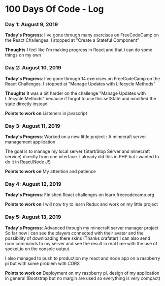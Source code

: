 # 100 Days Of Code - Log

### Day 1: August 9, 2019

**Today's Progress**: I've gone through many exercises on FreeCodeCamp on the React Challenges. I stopped at "Create a Stateful Component"

**Thoughts** I feel like i'm making progress in React and that i can do some things on my own

### Day 2: August 10, 2019

**Today's Progress**: I've gone through 14 exercises on FreeCodeCamp on the React Challenges. I stopped at "Manage Updates with Lifecycle Methods"

**Thoughts** It was a bit harder on the challenge "Manage Updates with Lifecycle Methods" because if forgot to use this.setState and modified the state directly instead

**Points to work on** Listeners in javascript

### Day 3: August 11, 2019

**Today's Progress**: Worked on a new little project : A minecraft server management application

The goal is to manage my local server (Start/Stop Server and minecraft service) directly from one interface. 
I already did this in PHP but i wanted to do it in React/Node JS

**Points to work on** My attention and patience

### Day 4: August 12, 2019

**Today's Progress**: Finished React challenges on learn.freecodecamp.org

**Points to work on** I will now try to learn Redux and work on my little project

### Day 5: August 13, 2019

**Today's Progress**: Advanced through my minecraft server manager project
So far now i can see the players connected with their avatar and the possibility of downloading there skins (Thanks crafatar)
I can also send rcon commands to my server and see the result in real time with the use of socket.io on the console output

I also managed to push to production my react and node app on a raspberry pi but with some problem with CORS 

**Points to work on** Deployment on my raspberry pi, design of my application in general (Bootstrap but no margin are used so everything is very compact)
